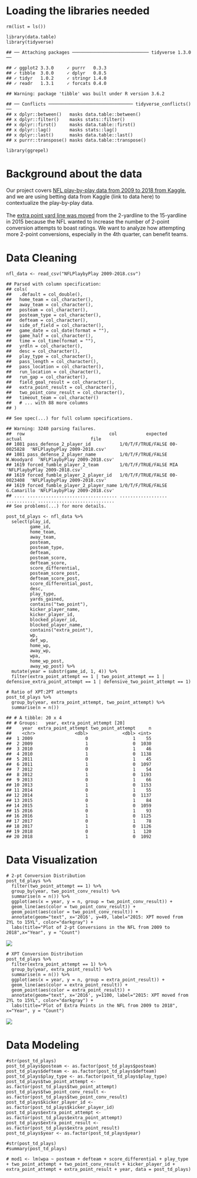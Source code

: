 Loading the libraries needed
============================

    rm(list = ls())

    library(data.table)
    library(tidyverse)

    ## ── Attaching packages ───────────────────────────── tidyverse 1.3.0 ──

    ## ✓ ggplot2 3.3.0     ✓ purrr   0.3.3
    ## ✓ tibble  3.0.0     ✓ dplyr   0.8.5
    ## ✓ tidyr   1.0.2     ✓ stringr 1.4.0
    ## ✓ readr   1.3.1     ✓ forcats 0.4.0

    ## Warning: package 'tibble' was built under R version 3.6.2

    ## ── Conflicts ──────────────────────────────── tidyverse_conflicts() ──
    ## x dplyr::between()   masks data.table::between()
    ## x dplyr::filter()    masks stats::filter()
    ## x dplyr::first()     masks data.table::first()
    ## x dplyr::lag()       masks stats::lag()
    ## x dplyr::last()      masks data.table::last()
    ## x purrr::transpose() masks data.table::transpose()

    library(ggrepel)

Background about the data
=========================

Our project covers [NFL play-by-play data from 2009 to 2018 from
Kaggle](https://www.kaggle.com/maxhorowitz/nflplaybyplay2009to2016), and
we are using betting data from Kaggle (link to data here) to
contextualize the play-by-play data. <br> <br> The [extra point yard
line was
moved](http://www.nfl.com/news/story/0ap3000000493347/article/nfl-moves-extra-point-to-15yard-line-for-2015-season)
from the 2-yardline to the 15-yardline in 2015 because the NFL wanted to
increase the number of 2-point conversion attempts to boast ratings. We
want to analyze how attempting more 2-point conversions, especially in
the 4th quarter, can benefit teams.

Data Cleaning
=============

    nfl_data <- read_csv("NFLPlaybyPlay 2009-2018.csv")

    ## Parsed with column specification:
    ## cols(
    ##   .default = col_double(),
    ##   home_team = col_character(),
    ##   away_team = col_character(),
    ##   posteam = col_character(),
    ##   posteam_type = col_character(),
    ##   defteam = col_character(),
    ##   side_of_field = col_character(),
    ##   game_date = col_date(format = ""),
    ##   game_half = col_character(),
    ##   time = col_time(format = ""),
    ##   yrdln = col_character(),
    ##   desc = col_character(),
    ##   play_type = col_character(),
    ##   pass_length = col_character(),
    ##   pass_location = col_character(),
    ##   run_location = col_character(),
    ##   run_gap = col_character(),
    ##   field_goal_result = col_character(),
    ##   extra_point_result = col_character(),
    ##   two_point_conv_result = col_character(),
    ##   timeout_team = col_character()
    ##   # ... with 88 more columns
    ## )

    ## See spec(...) for full column specifications.

    ## Warning: 3240 parsing failures.
    ##  row                                col           expected      actual                          file
    ## 1081 pass_defense_2_player_id           1/0/T/F/TRUE/FALSE 00-0025828  'NFLPlaybyPlay 2009-2018.csv'
    ## 1081 pass_defense_2_player_name         1/0/T/F/TRUE/FALSE W.Woodyard  'NFLPlaybyPlay 2009-2018.csv'
    ## 1619 forced_fumble_player_2_team        1/0/T/F/TRUE/FALSE MIA         'NFLPlaybyPlay 2009-2018.csv'
    ## 1619 forced_fumble_player_2_player_id   1/0/T/F/TRUE/FALSE 00-0023408  'NFLPlaybyPlay 2009-2018.csv'
    ## 1619 forced_fumble_player_2_player_name 1/0/T/F/TRUE/FALSE G.Camarillo 'NFLPlaybyPlay 2009-2018.csv'
    ## .... .................................. .................. ........... .............................
    ## See problems(...) for more details.

    post_td_plays <- nfl_data %>% 
      select(play_id,
             game_id,
             home_team,
             away_team,
             posteam,
             posteam_type,
             defteam,
             posteam_score,
             defteam_score,
             score_differential,
             posteam_score_post,
             defteam_score_post,
             score_differential_post,
             desc,
             play_type,
             yards_gained,
             contains("two_point"),
             kicker_player_name,
             kicker_player_id,
             blocked_player_id,
             blocked_player_name,
             contains("extra_point"),
             wp,
             def_wp,
             home_wp,
             away_wp,
             wpa,
             home_wp_post,
             away_wp_post) %>% 
      mutate(year = substr(game_id, 1, 4)) %>%
      filter(extra_point_attempt == 1 | two_point_attempt == 1 | defensive_extra_point_attempt == 1 | defensive_two_point_attempt == 1)

    # Ratio of XPT:2PT attempts
    post_td_plays %>% 
      group_by(year, extra_point_attempt, two_point_attempt) %>% 
      summarise(n = n())

    ## # A tibble: 20 x 4
    ## # Groups:   year, extra_point_attempt [20]
    ##    year  extra_point_attempt two_point_attempt     n
    ##    <chr>               <dbl>             <dbl> <int>
    ##  1 2009                    0                 1    55
    ##  2 2009                    1                 0  1030
    ##  3 2010                    0                 1    46
    ##  4 2010                    1                 0  1138
    ##  5 2011                    0                 1    45
    ##  6 2011                    1                 0  1097
    ##  7 2012                    0                 1    54
    ##  8 2012                    1                 0  1193
    ##  9 2013                    0                 1    66
    ## 10 2013                    1                 0  1153
    ## 11 2014                    0                 1    55
    ## 12 2014                    1                 0  1137
    ## 13 2015                    0                 1    84
    ## 14 2015                    1                 0  1059
    ## 15 2016                    0                 1    93
    ## 16 2016                    1                 0  1125
    ## 17 2017                    0                 1    78
    ## 18 2017                    1                 0  1126
    ## 19 2018                    0                 1   120
    ## 20 2018                    1                 0  1092

Data Visualization
==================

    # 2-pt Conversion Distribution
    post_td_plays %>% 
      filter(two_point_attempt == 1) %>% 
      group_by(year, two_point_conv_result) %>% 
      summarise(n = n()) %>% 
      ggplot(aes(x = year, y = n, group = two_point_conv_result)) +
      geom_line(aes(color = two_point_conv_result)) +
      geom_point(aes(color = two_point_conv_result)) +
      annotate(geom="text", x='2016', y=49, label="2015: XPT moved from 2YL to 15YL", color="darkgray") +
      labs(title="Plot of 2-pt Conversions in the NFL from 2009 to 2018",x="Year", y = "Count")

![](README_files/figure-markdown_strict/unnamed-chunk-3-1.png)

    # XPT Conversion Distribution
    post_td_plays %>% 
      filter(extra_point_attempt == 1) %>% 
      group_by(year, extra_point_result) %>% 
      summarise(n = n()) %>% 
      ggplot(aes(x = year, y = n, group = extra_point_result)) +
      geom_line(aes(color = extra_point_result)) +
      geom_point(aes(color = extra_point_result)) +
      annotate(geom="text", x='2016', y=1100, label="2015: XPT moved from 2YL to 15YL", color="darkgray") +
      labs(title="Plot of Extra Points in the NFL from 2009 to 2018", x="Year", y = "Count")

![](README_files/figure-markdown_strict/unnamed-chunk-3-2.png)

Data Modeling
=============

    #str(post_td_plays)
    post_td_plays$posteam <- as.factor(post_td_plays$posteam)
    post_td_plays$defteam <- as.factor(post_td_plays$defteam)
    post_td_plays$play_type <- as.factor(post_td_plays$play_type)
    post_td_plays$two_point_attempt <- as.factor(post_td_plays$two_point_attempt)
    post_td_plays$two_point_conv_result <- as.factor(post_td_plays$two_point_conv_result)
    post_td_plays$kicker_player_id <- as.factor(post_td_plays$kicker_player_id)
    post_td_plays$extra_point_attempt <- as.factor(post_td_plays$extra_point_attempt)
    post_td_plays$extra_point_result <- as.factor(post_td_plays$extra_point_result)
    post_td_plays$year <- as.factor(post_td_plays$year)

    #str(post_td_plays)
    #summary(post_td_plays)

    # mod1 <- lm(wpa ~ posteam + defteam + score_differential + play_type + two_point_attempt + two_point_conv_result + kicker_player_id + extra_point_attempt + extra_point_result + year, data = post_td_plays)
